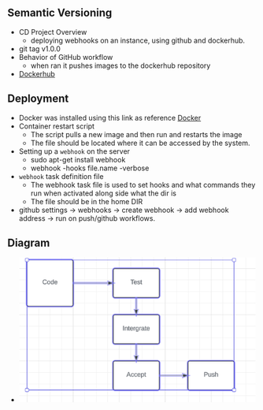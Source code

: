 ## Semantic Versioning 

- CD Project Overview
  - deploying webhooks on an instance, using github and dockerhub. 
- git tag v1.0.0
- Behavior of GitHub workflow
  -  when ran it pushes images to the dockerhub repository 
- [Dockerhub](https://hub.docker.com/repository/docker/mcneil6/proj5/general)

## Deployment

- Docker was installed using this link as reference [Docker](https://docs.docker.com/engine/install/ubuntu/)
- Container restart script
  - The script pulls a new image and then run and restarts the image
  - The file should be located where it can be accessed by the system.
- Setting up a `webhook` on the server
  -  sudo apt-get install webhook
  -  webhook -hooks file.name -verbose
- `webhook` task definition file
  - The webhook task file is used to set hooks and what commands they run when activated along side what the dir is
  - The file should be in the home DIR
- github settings -> webhooks -> create webhook -> add webhook address -> run on push/github workflows.

## Diagram
- ![](/images/Capture2.PNG)
